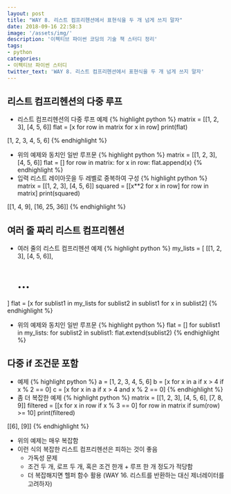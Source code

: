 ```yaml
---
layout: post
title: "WAY 8. 리스트 컴프리헨션에서 표현식을 두 개 넘게 쓰지 말자"
date: 2018-09-16 22:58:3
image: '/assets/img/'
description: '이펙티브 파이썬 코딩의 기술 책 스터디 정리'
tags:
- python
categories:
- 이펙티브 파이썬 스터디
twitter_text: 'WAY 8. 리스트 컴프리헨션에서 표현식을 두 개 넘게 쓰지 말자'
---
```


## 리스트 컴프리헨션의 다중 루프
- 리스트 컴프리헨션의 다중 루프 예제
{% highlight python %}
matrix = [[1, 2, 3], [4, 5, 6]]
flat = [x for row in matrix for x in row]
print(flat)

>>>
[1, 2, 3, 4, 5, 6]
{% endhighlight %}
- 위의 예제와 동치인 일반 루프문
{% highlight python %}
matrix = [[1, 2, 3], [4, 5, 6]]
flat = []
for row in matrix:
    for x in row:
        flat.append(x)
{% endhighlight %}
- 입력 리스트 레이아웃을 두 레벨로 중복하여 구성
{% highlight python %}
matrix = [[1, 2, 3], [4, 5, 6]]
squared = [[x**2 for x in row] for row in matrix]
print(squared)

>>>
[[1, 4, 9], [16, 25, 36]]
{% endhighlight %}

## 여러 줄 짜리 리스트 컴프리헨션
- 여러 줄의 리스트 컴프리헨션 예제
{% highlight python %}
my_lists = [
    [[1, 2, 3], [4, 5, 6]],
    # ...
]
flat = [x for sublist1 in my_lists
        for sublist2 in sublist1
        for x in sublist2]
{% endhighlight %}
- 위의 예제와 동치인 일반 루프문
{% highlight python %}
flat = []
for sublist1 in my_lists:
    for sublist2 in sublist1:
        flat.extend(sublist2)
{% endhighlight %}

## 다중 if 조건문 포함
- 예제
{% highlight python %}
a = [1, 2, 3, 4, 5, 6]
b = [x for x in a if x > 4 if x % 2 == 0]
c = [x for x in a if x > 4 and x % 2 == 0]
{% endhighlight %}
- 좀 더 복잡한 예제
{% highlight python %}
matrix = [[1, 2, 3], [4, 5, 6], [7, 8, 9]]
filtered = [[x for x in row if x % 3 == 0]
            for row in matrix if sum(row) >= 10]
print(filtered)

>>>
[[6], [9]]
{% endhighlight %}
- 위의 예제는 매우 복잡함
- 이런 식의 복잡한 리스트 컴프리헨션은 피하는 것이 좋음
    - 가독성 문제
    - 조건 두 개, 로프 두 개, 혹은 조건 한개 + 루프 한 개 정도가 적당함
    - 더 복잡해지면 헬퍼 함수 활용 (WAY 16. 리스트를 반환하는 대신 제너레이터를 고려하자)
